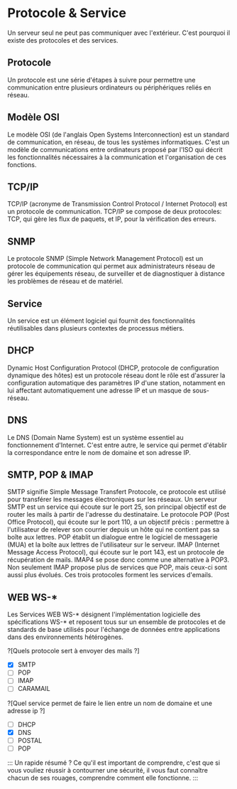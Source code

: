 # Protocole & Service

Un serveur seul ne peut pas communiquer avec l'extérieur. C'est pourquoi il existe des protocoles et des services.

## Protocole

Un protocole est une série d'étapes à suivre pour permettre une communication entre plusieurs ordinateurs ou périphériques reliés en réseau.

## Modèle OSI

Le modèle OSI (de l'anglais Open Systems Interconnection) est un standard de communication, en réseau, de tous les systèmes informatiques. C'est un modèle de communications entre ordinateurs proposé par l'ISO qui décrit les fonctionnalités nécessaires à la communication et l'organisation de ces fonctions.

## TCP/IP

TCP/IP (acronyme de Transmission Control Protocol / Internet Protocol) est un protocole de communication. TCP/IP se compose de deux protocoles: TCP, qui gère les flux de paquets, et IP, pour la vérification des erreurs.

## SNMP

Le protocole SNMP (Simple Network Management Protocol) est un protocole de communication qui permet aux administrateurs réseau de gérer les équipements réseau, de surveiller et de diagnostiquer à distance les problèmes de réseau et de matériel.

## Service

Un service est un élément logiciel qui fournit des fonctionnalités réutilisables dans plusieurs contextes de processus métiers.

## DHCP

Dynamic Host Configuration Protocol (DHCP, protocole de configuration dynamique des hôtes) est un protocole réseau dont le rôle est d'assurer la configuration automatique des paramètres IP d'une station, notamment en lui affectant automatiquement une adresse IP et un masque de sous-réseau.

## DNS

Le DNS (Domain Name System) est un système essentiel au fonctionnement d'Internet. C'est entre autre, le service qui permet d'établir la correspondance entre le nom de domaine et son adresse IP.

## SMTP, POP & IMAP

SMTP signifie Simple Message Transfert Protocole, ce protocole est utilisé pour transférer les messages électroniques sur les réseaux. Un serveur SMTP est un service qui écoute sur le port 25, son principal objectif est de router les mails à partir de l'adresse du destinataire. Le protocole POP (Post Office Protocol), qui écoute sur le port 110, a un objectif précis : permettre à l'utilisateur de relever son courrier depuis un hôte qui ne contient pas sa boîte aux lettres. POP établit un dialogue entre le logiciel de messagerie (MUA) et la boîte aux lettres de l'utilisateur sur le serveur. IMAP (Internet Message Access Protocol), qui écoute sur le port 143, est un protocole de récupération de mails. IMAP4 se pose donc comme une alternative à POP3. Non seulement IMAP propose plus de services que POP, mais ceux-ci sont aussi plus évolués. Ces trois protocoles forment les services d'emails.

## WEB WS-*

Les Services WEB WS-* désignent l'implémentation logicielle des spécifications WS-* et reposent tous sur un ensemble de protocoles et de standards de base utilisés pour l'échange de données entre applications dans des environnements hétérogènes.

?[Quels protocole sert à envoyer des mails ?]
-[x] SMTP
-[ ] POP
-[ ] IMAP
-[ ] CARAMAIL

?[Quel service permet de faire le lien entre un nom de domaine et une adresse ip ?]
-[ ] DHCP
-[x] DNS
-[ ] POSTAL
-[ ] POP

::: Un rapide résumé ?
Ce qu'il est important de comprendre, c'est que si vous vouliez réussir à contourner une sécurité, il vous faut connaître chacun de ses rouages, comprendre comment elle fonctionne.
:::

